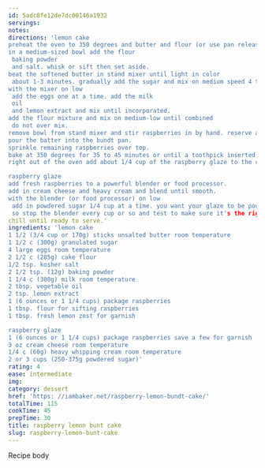 ```yaml
---
id: 5adc8fe12de7dc00146a1932
servings:
notes:
directions: 'lemon cake
preheat the oven to 350 degrees and butter and flour (or use pan release) a bundt pan.
in a medium-sized bowl add the flour
 baking powder
 and salt. whisk or sift then set aside.
beat the softened butter in stand mixer until light in color
 about 1-3 minutes. gradually add the sugar and mix on medium speed 4 to 5 minutes until it is light and fluffy.
with the mixer on low
 add the eggs one at a time. add the milk
 oil
 and lemon extract and mix until incorporated.
add the flour mixture and mix on medium-low until combined
 do not over mix.
remove bowl from stand mixer and stir raspberries in by hand. reserve a few to sprinkle over batter once it is in the pan.
pour the batter into the bundt pan.
sprinkle remaining raspberries over top.
bake at 350 degrees for 35 to 45 minutes or until a toothpick inserted in the center comes out clean. (start watching at 30 minutes.)
right out of the oven add about 1/4 cup of the raspberry glaze to the cake in the pan. spread with a spatula and allow into soak in for about 15 minutes. after glaze has soaked in turn out onto a cake stand and cool to room temperature.

raspberry glaze
add fresh raspberries to a powerful blender or food processor.
add in cream cheese and heavy cream and blend until smooth.
with the blender (or food processor) on low
 add in powdered sugar 1/4 cup at a time. you want your glaze to be pourable
 so stop the blender every cup or so and test to make sure it's the right consistency.
chill until ready to serve.'
ingredients: 'lemon cake
1 1/2 (3/4 cup or 170g) sticks unsalted butter room temperature
1 1/2 c (300g) granulated sugar
4 large eggs room temperature
2 1/2 c (285g) cake flour
1/2 tsp. kosher salt
2 1/2 tsp. (12g) baking powder
1 1/4 c (300g) milk room temperature
2 tbsp. vegetable oil
2 tsp. lemon extract
1 (6 ounces or 1 1/4 cups) package raspberries
1 tbsp. flour for sifting raspberries
1 tbsp. fresh lemon zest for garnish

raspberry glaze
1 (6 ounces or 1 1/4 cups) package raspberries save a few for garnish
3 oz cream cheese room temperature
1/4 c (60g) heavy whipping cream room temperature
2 or 3 cups (250-375g powdered sugar)'
rating: 4
ease: intermediate
img:
category: dessert
href: 'https: //iambaker.net/raspberry-lemon-bundt-cake/'
totalTime: 115
cookTime: 45
prepTime: 30
title: raspberry lemon bunt cake
slug: raspberry-lemon-bunt-cake
---
```

Recipe body